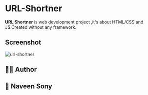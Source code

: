# URL-Shortner
**URL Shortner** is web development project ,it's about HTML/CSS and JS.Created without any framework.
## Screenshot
![url-shortner](https://github.com/naveensony07/URL-Shortner/assets/116912198/47c6ae14-a6b8-4527-bd80-d8e03c7d0eed)
## 👨‍💻 Author <a name="author"></a>
## 👤 **Naveen Sony**
